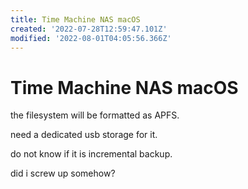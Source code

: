 ```yaml
---
title: Time Machine NAS macOS
created: '2022-07-28T12:59:47.101Z'
modified: '2022-08-01T04:05:56.366Z'
---
```


# Time Machine NAS macOS

the filesystem will be formatted as APFS.

need a dedicated usb storage for it.

do not know if it is incremental backup.

did i screw up somehow?


